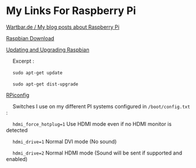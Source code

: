 # My Links For Raspberry Pi

[Wartbar.de / My blog posts about Raspberry Pi](http://www.wartbar.de/topic_RASPBERRY_PI.html)

[Raspbian Download](https://www.raspberrypi.org/downloads/raspbian/)

[Updating and Upgrading Raspbian](https://www.raspberrypi.org/documentation/raspbian/updating.md)

&emsp; Excerpt :

&emsp; `sudo apt-get update`

&emsp; `sudo apt-get dist-upgrade`

[RPiconfig](https://elinux.org/RPiconfig)

&emsp; Switches I use on my different PI systems configured in `/boot/config.txt` :

&emsp; `hdmi_force_hotplug=1` Use HDMI mode even if no HDMI monitor is detected

&emsp; `hdmi_drive=1` Normal DVI mode (No sound)

&emsp; `hdmi_drive=2` Normal HDMI mode (Sound will be sent if supported and enabled)
